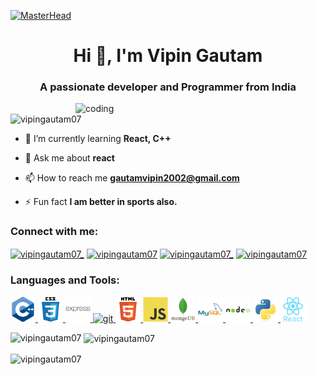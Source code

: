 [![MasterHead](![image](https://user-images.githubusercontent.com/95081432/230739551-9e316210-916a-44cd-b32d-809443e627c2.png))](https://rishavchanda.io)
<h1 align="center">Hi 👋, I'm Vipin Gautam</h1>
<h3 align="center">A passionate developer and Programmer from India</h3>

<img align="right" alt="coding" width="400" src="![image](https://user-images.githubusercontent.com/95081432/230739606-e05fdaf8-fd3f-4bf4-b16a-523ef3cd17f6.png)">

<p align="left"> <img src="https://komarev.com/ghpvc/?username=vipingautam07&label=Profile%20views&color=0e75b6&style=flat" alt="vipingautam07" /> </p>

- 🌱 I’m currently learning **React, C++**

- 💬 Ask me about **react**

- 📫 How to reach me **gautamvipin2002@gmail.com**

- ⚡ Fun fact **I am better in sports also.**

<h3 align="left">Connect with me:</h3>
<p align="left">
<a href="https://twitter.com/vipingautam07_" target="blank"><img align="center" src="https://raw.githubusercontent.com/rahuldkjain/github-profile-readme-generator/master/src/images/icons/Social/twitter.svg" alt="vipingautam07_" height="30" width="40" /></a>
<a href="https://linkedin.com/in/vipingautam07" target="blank"><img align="center" src="https://raw.githubusercontent.com/rahuldkjain/github-profile-readme-generator/master/src/images/icons/Social/linked-in-alt.svg" alt="vipingautam07" height="30" width="40" /></a>
<a href="https://instagram.com/vipingautam07_" target="blank"><img align="center" src="https://raw.githubusercontent.com/rahuldkjain/github-profile-readme-generator/master/src/images/icons/Social/instagram.svg" alt="vipingautam07_" height="30" width="40" /></a>
<a href="https://www.leetcode.com/vipingautam07" target="blank"><img align="center" src="https://raw.githubusercontent.com/rahuldkjain/github-profile-readme-generator/master/src/images/icons/Social/leet-code.svg" alt="vipingautam07" height="30" width="40" /></a>
</p>

<h3 align="left">Languages and Tools:</h3>
<p align="left"> <a href="https://www.w3schools.com/cpp/" target="_blank" rel="noreferrer"> <img src="https://raw.githubusercontent.com/devicons/devicon/master/icons/cplusplus/cplusplus-original.svg" alt="cplusplus" width="40" height="40"/> </a> <a href="https://www.w3schools.com/css/" target="_blank" rel="noreferrer"> <img src="https://raw.githubusercontent.com/devicons/devicon/master/icons/css3/css3-original-wordmark.svg" alt="css3" width="40" height="40"/> </a> <a href="https://expressjs.com" target="_blank" rel="noreferrer"> <img src="https://raw.githubusercontent.com/devicons/devicon/master/icons/express/express-original-wordmark.svg" alt="express" width="40" height="40"/> </a> <a href="https://git-scm.com/" target="_blank" rel="noreferrer"> <img src="https://www.vectorlogo.zone/logos/git-scm/git-scm-icon.svg" alt="git" width="40" height="40"/> </a> <a href="https://www.w3.org/html/" target="_blank" rel="noreferrer"> <img src="https://raw.githubusercontent.com/devicons/devicon/master/icons/html5/html5-original-wordmark.svg" alt="html5" width="40" height="40"/> </a> <a href="https://developer.mozilla.org/en-US/docs/Web/JavaScript" target="_blank" rel="noreferrer"> <img src="https://raw.githubusercontent.com/devicons/devicon/master/icons/javascript/javascript-original.svg" alt="javascript" width="40" height="40"/> </a> <a href="https://www.mongodb.com/" target="_blank" rel="noreferrer"> <img src="https://raw.githubusercontent.com/devicons/devicon/master/icons/mongodb/mongodb-original-wordmark.svg" alt="mongodb" width="40" height="40"/> </a> <a href="https://www.mysql.com/" target="_blank" rel="noreferrer"> <img src="https://raw.githubusercontent.com/devicons/devicon/master/icons/mysql/mysql-original-wordmark.svg" alt="mysql" width="40" height="40"/> </a> <a href="https://nodejs.org" target="_blank" rel="noreferrer"> <img src="https://raw.githubusercontent.com/devicons/devicon/master/icons/nodejs/nodejs-original-wordmark.svg" alt="nodejs" width="40" height="40"/> </a> <a href="https://www.python.org" target="_blank" rel="noreferrer"> <img src="https://raw.githubusercontent.com/devicons/devicon/master/icons/python/python-original.svg" alt="python" width="40" height="40"/> </a> <a href="https://reactjs.org/" target="_blank" rel="noreferrer"> <img src="https://raw.githubusercontent.com/devicons/devicon/master/icons/react/react-original-wordmark.svg" alt="react" width="40" height="40"/> </a> </p>

<p><img align="left" src="https://github-readme-stats.vercel.app/api/top-langs?username=vipingautam07&show_icons=true&locale=en&layout=compact" alt="vipingautam07" /></p>

<p>&nbsp;<img align="center" src="https://github-readme-stats.vercel.app/api?username=vipingautam07&show_icons=true&locale=en" alt="vipingautam07" /></p>

<p><img align="center" src="https://github-readme-streak-stats.herokuapp.com/?user=vipingautam07&" alt="vipingautam07" /></p>
